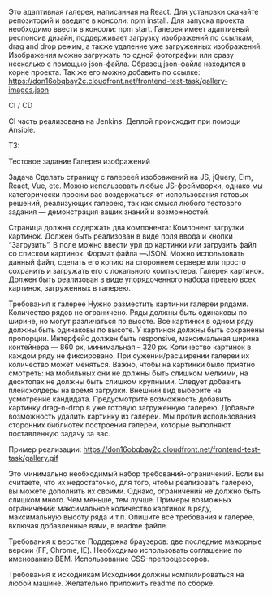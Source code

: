 Это адаптивная галерея, написанная на React.
Для установки скачайте репозиторий и введите в консоли: npm install.
Для запуска проекта необходимо ввести в консоли: npm start.
Галерея имеет адаптивный респонсив дизайн, поддерживает загрузку изображений по ссылкам, drag and drop режим, а также удаление уже загруженных изображений.
Изображения можно загружать по одной фотографии или сразу несколько с помощью json-файла.
Образец json-файла находится в корне проекта.
Так же его можно добавить по ссылке: https://don16obqbay2c.cloudfront.net/frontend-test-task/gallery-images.json

CI / CD 

CI часть реализована на Jenkins. Деплой происходит при помощи Ansible.

ТЗ:

Тестовое задание
Галерея изображений

Задача
Сделать страницу с галереей изображений на JS, jQuery, Elm, React, Vue, etc. Можно использовать любые JS-фреймворки, однако мы категорически просим вас воздержаться от использования готовых решений, реализующих галерею, так как смысл любого тестового задания — демонстрация ваших знаний и возможностей.

Страница должна содержать два компонента:
Компонент загрузки картинок.
Должен быть реализован в виде поля ввода и кнопки “Загрузить”. В поле можно ввести урл до картинки или загрузить файл со списком картинок. Формат файла —JSON. Можно использовать данный файл, сделать его копию на стороннем сервере или просто сохранить и загружать его с локального компьютера.
Галерея картинок.
Должен быть реализован в виде упорядоченного набора превью всех картинок, загруженных в галерею.

Требования к галерее
Нужно разместить картинки галереи рядами. Количество рядов не ограничено.
Ряды должны быть одинаковы по ширине, но могут различаться по высоте. 
Все картинки в одном ряду должны быть одинаковы по высоте.
У картинок должны быть сохранены пропорции.
Интерфейс должен быть responsive, максимальная ширина контейнера — 860 px, минимальная – 320 px.
Количество картинок в каждом ряду не фиксировано. При сужении/расширении галереи их количество может меняться. 
Важно, чтобы на картинки было приятно смотреть: на мобильных они не должны быть слишком мелкими, на десктопах не должны быть слишком крупными.
Следует добавить плейсхолдеры на время загрузки. Внешний вид выберите на усмотрение кандидата.
Предусмотрите  возможность добавить картинку drag-n-drop в уже готовую загруженную галерею.
Добавьте возможность удалить картинку из галереи.
Мы против использования сторонних библиотек построения галереи, которые выполняют поставленную задачу за вас.



Пример реализации:  https://don16obqbay2c.cloudfront.net/frontend-test-task/gallery.gif 

Это минимально необходимый набор требований-ограничений. Если вы считаете, что их недостаточно, для того, чтобы реализовать галерею, вы можете дополнить их своими. Однако, ограничений не должно быть слишком много. Чем меньше, тем лучше. Примеры возможных ограничений: максимальное количество картинок в ряду, максимальную высоту ряда и т.п. Опишите все требования к галерее, включая добавленные вами, в readme файле. 

Требования к верстке
Поддержка браузеров: две последние мажорные версии (FF, Chrome, IE).
Необходимо использовать соглашение по именованию BEM.
Использование CSS-препроцессоров.

Требования к исходникам
Исходники должны компилироваться на любой машине. Желательно приложить readme по сборке.



